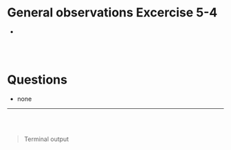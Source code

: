# General observations Excercise 5-4

-

<br> </br>

# Questions

- none

---

<br> </br>

> Terminal output

```


```
